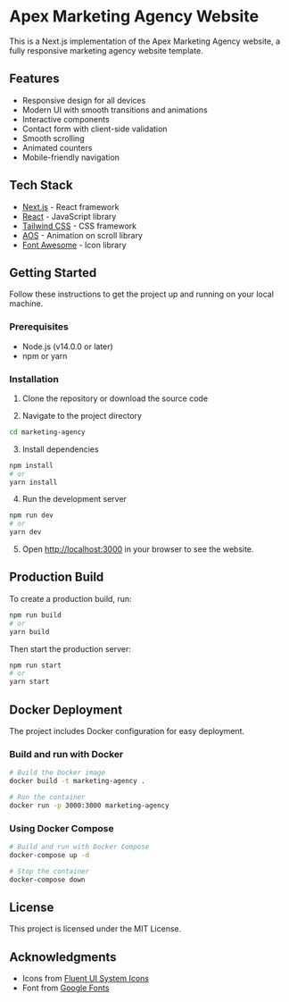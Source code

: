 # Apex Marketing Agency Website

This is a Next.js implementation of the Apex Marketing Agency website, a fully responsive marketing agency website template.

## Features

- Responsive design for all devices
- Modern UI with smooth transitions and animations
- Interactive components
- Contact form with client-side validation
- Smooth scrolling
- Animated counters
- Mobile-friendly navigation

## Tech Stack

- [Next.js](https://nextjs.org/) - React framework
- [React](https://reactjs.org/) - JavaScript library
- [Tailwind CSS](https://tailwindcss.com/) - CSS framework
- [AOS](https://michalsnik.github.io/aos/) - Animation on scroll library
- [Font Awesome](https://fontawesome.com/) - Icon library

## Getting Started

Follow these instructions to get the project up and running on your local machine.

### Prerequisites

- Node.js (v14.0.0 or later)
- npm or yarn

### Installation

1. Clone the repository or download the source code

2. Navigate to the project directory
```bash
cd marketing-agency
```

3. Install dependencies
```bash
npm install
# or
yarn install
```

4. Run the development server
```bash
npm run dev
# or
yarn dev
```

5. Open [http://localhost:3000](http://localhost:3000) in your browser to see the website.

## Production Build

To create a production build, run:
```bash
npm run build
# or
yarn build
```

Then start the production server:
```bash
npm run start
# or
yarn start
```

## Docker Deployment

The project includes Docker configuration for easy deployment.

### Build and run with Docker

```bash
# Build the Docker image
docker build -t marketing-agency .

# Run the container
docker run -p 3000:3000 marketing-agency
```

### Using Docker Compose

```bash
# Build and run with Docker Compose
docker-compose up -d

# Stop the container
docker-compose down
```

## License

This project is licensed under the MIT License.

## Acknowledgments

- Icons from [Fluent UI System Icons](https://github.com/microsoft/fluentui-system-icons)
- Font from [Google Fonts](https://fonts.google.com/) 